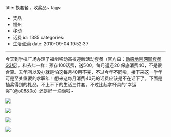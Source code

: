 title: 换套餐，收奖品~
tags:
  - 奖品
  - 福州
  - 移动
  - 话费
id: 1385
categories:
  - 生活点滴
date: 2010-09-04 19:52:37
---

今天到学校广场办理了福州移动高校迎新活动套餐（官方曰：[动感地带网聊套餐G3版](http://www.fj.10086.cn/m-zone/jujiao/ZONEzixun/file22.html)）。和去年一样：预存100话费，送500，每月返还20 保底消费40，不是很合算。去年所以没办就是怕这每月40用不完，不过今年不同啦，接下来这一学年可是至关重要的求职年！想来这每月消费40元的话费应该是不在话下了，下面是抽奖得到的礼品，不上不下的生活三件套，不过比起拿杯具的”幸运奖“（[@o0880o](http://t.qq.com/p/t/20003133503715)）还是好一滴滴啦~

[![](http://a.kainy.cn/201009/%E7%9B%92%E5%AD%902010-09-04%2B17.51.07.jpg)](http://a.kainy.cn/201009/%E7%9B%92%E5%AD%902010-09-04%2B17.51.07.jpg)<!--more-->

[![](http://a.kainy.cn/201009/%E5%85%A8%E4%B8%89%E4%BB%B62010-09-04%2B17.49.38.jpg)](http://a.kainy.cn/201009/%E5%85%A8%E4%B8%89%E4%BB%B62010-09-04%2B17.49.38.jpg)

[![](http://a.kainy.cn/201009/%E8%84%B8%E7%9B%862010-09-04%2B17.50.24.jpg)](http://a.kainy.cn/201009/%E8%84%B8%E7%9B%862010-09-04%2B17.50.24.jpg)

[![](http://a.kainy.cn/201009/%E5%8F%A3%E6%9D%AF2010-09-04%2B17.50.02.jpg)](http://a.kainy.cn/201009/%E5%8F%A3%E6%9D%AF2010-09-04%2B17.50.02.jpg)